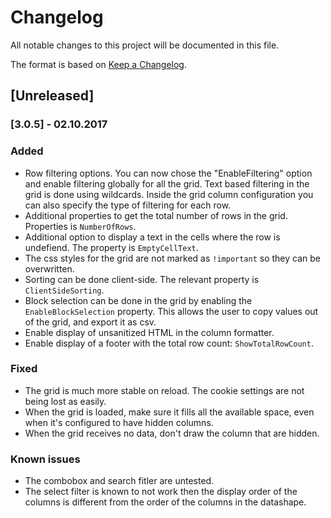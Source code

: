 # Changelog

All notable changes to this project will be documented in this file.

The format is based on [Keep a Changelog](http://keepachangelog.com/en/1.0.0/).

## [Unreleased]

### [3.0.5] - 02.10.2017
### Added
 * Row filtering options. You can now chose the "EnableFiltering" option and enable filtering globally for all the grid. Text based filtering in the grid is done using wildcards.
 Inside the grid column configuration you can also specify the type of filtering for each row.
 * Additional properties to get the total number of rows in the grid. Properties is `NumberOfRows`.
 * Additional option to display a text in the cells where the row is undefiend. The property is `EmptyCellText`.
 * The css styles for the grid are not marked as `!important` so they can be overwritten.
 * Sorting can be done client-side. The relevant property is `ClientSideSorting`.
 * Block selection can be done in the grid by enabling the `EnableBlockSelection` property. This allows the user to copy values out of the grid, and export it as csv.
 * Enable display of unsanitized HTML in the column formatter.
 * Enable display of a footer with the total row count: `ShowTotalRowCount`.

### Fixed
* The grid is much more stable on reload. The cookie settings are not being lost as easily.
* When the grid is loaded, make sure it fills all the available space, even when it's configured to have hidden columns.
* When the grid receives no data, don't draw the column that are hidden.

### Known issues
* The combobox and search fitler are untested.
* The select filter is known to not work then the display order of the columns is different from the order of the columns in the datashape.